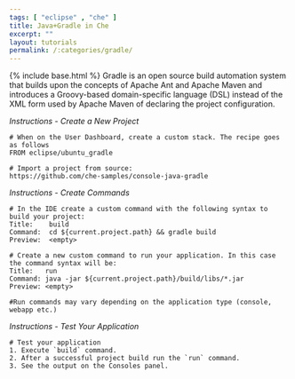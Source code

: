 ```yaml
---
tags: [ "eclipse" , "che" ]
title: Java+Gradle in Che
excerpt: ""
layout: tutorials
permalink: /:categories/gradle/
---
```

{% include base.html %}
Gradle is an open source build automation system that builds upon the concepts of Apache Ant and Apache Maven and introduces a Groovy-based domain-specific language (DSL) instead of the XML form used by Apache Maven of declaring the project configuration.

*Instructions - Create a New Project*
```text  
# When on the User Dashboard, create a custom stack. The recipe goes as follows
FROM eclipse/ubuntu_gradle

# Import a project from source:
https://github.com/che-samples/console-java-gradle
```
*Instructions - Create Commands*
```text  
# In the IDE create a custom command with the following syntax to build your project:
Title:    build
Command:  cd ${current.project.path} && gradle build
Preview:  <empty>

# Create a new custom command to run your application. In this case the command syntax will be:
Title:   run
Command: java -jar ${current.project.path}/build/libs/*.jar
Preview: <empty>

#Run commands may vary depending on the application type (console, webapp etc.)
```
*Instructions - Test Your Application*
```text  
# Test your application
1. Execute `build` command.
2. After a successful project build run the `run` command.
3. See the output on the Consoles panel.
```
